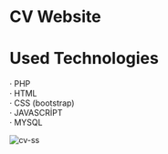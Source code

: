 # CV Website

# Used Technologies

· PHP<br>
· HTML<br>
· CSS (bootstrap) <br>
· JAVASCRİPT<br>
· MYSQL<br>

![cv-ss](https://user-images.githubusercontent.com/40199261/124390627-2a514700-dcf5-11eb-80e6-decefd427e3e.png)
